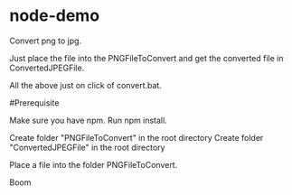 # node-demo
Convert png to jpg.

Just place the file into the  PNGFileToConvert and get the converted file in  ConvertedJPEGFile.

All the above just on click of convert.bat.

#Prerequisite

Make sure you have npm.
Run npm install.

Create folder "PNGFileToConvert" in the root directory
Create folder "ConvertedJPEGFile"  in the root directory

Place a file into the folder PNGFileToConvert.

Boom
